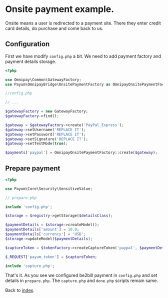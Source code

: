 # Onsite payment example.

Onsite means a user is redirected to a payment site. 
There they enter credit card details, do purchase and come back to us.

## Configuration

First we have modify `config.php` a bit.
We need to add payment factory and payment details storage.

```php
<?php

use Omnipay\Common\GatewayFactory;
use Payum\OmnipayBridge\OnsitePaymentFactory as OmnipayOnsitePaymentFactory;

//config.php

// ...

$gatewayFactory = new GatewayFactory;
$gatewayFactory->find();

$gateway = $gatewayFactory->create('PayPal_Express');
$gateway->setUsername('REPLACE IT');
$gateway->setPassword('REPLACE IT');
$gateway->setSignature('REPLACE IT');
$gateway->setTestMode(true);

$payments['paypal'] = OmnipayOnsitePaymentFactory::create($gateway);
```

## Prepare payment

```php
<?php

use Payum\Core\Security\SensitiveValue;

// prepare.php

include 'config.php';

$storage = $registry->getStorage($detailsClass);

$paymentDetails = $storage->createModel();
$paymentDetails['amount'] = 10.0;
$paymentDetails['currency'] = 'USD';
$storage->updateModel($paymentDetails);

$captureToken = $tokenFactory->createCaptureToken('paypal', $paymentDetails, 'done.php');

$_REQUEST['payum_token'] = $captureToken;

include 'capture.php';
```

That's it. As you see we configured be2bill payment in `config.php` and set details in `prepare.php`.
The `capture.php` and `done.php` scripts remain same.

Back to [index](index.md).